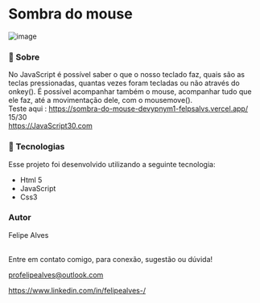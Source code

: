 # Sombra do mouse
![image](https://user-images.githubusercontent.com/78622458/175787260-cce7d22d-8594-46d6-ad5f-6e7696922f61.png)

### 🔖 Sobre
No JavaScript é possível saber o que o nosso teclado faz, quais são as teclas pressionadas, quantas vezes foram tecladas ou não através do onkey(). É possível acompanhar também
o mouse, acompanhar tudo que ele faz, até a movimentação dele, com o mousemove().
<br/>
Teste aqui : https://sombra-do-mouse-devypnym1-felpsalvs.vercel.app/<br/>
15/30 <br/>
https://JavaScript30.com 

### 🚀 Tecnologias
Esse projeto foi desenvolvido utilizando a seguinte tecnologia:

+ Html 5
+ JavaScript
+ Css3 <br/>
### Autor
Felipe Alves <br/><br/>


Entre em contato comigo, para conexão, sugestão ou dúvida! <br/>

profelipealves@outlook.com <br/>

https://www.linkedin.com/in/felipealves-/
